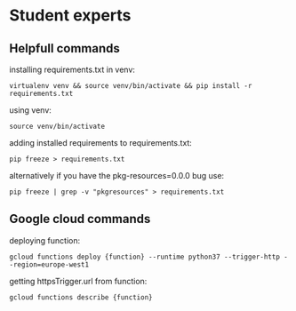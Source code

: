 # Student experts

## Helpfull commands

installing requirements.txt in venv:

```virtualenv venv && source venv/bin/activate && pip install -r requirements.txt```

using venv:

```source venv/bin/activate```

adding installed requirements to requirements.txt:

```pip freeze > requirements.txt```

alternatively if you have the pkg-resources=0.0.0 bug use:

```pip freeze | grep -v "pkgresources" > requirements.txt```


## Google cloud commands

deploying function:

```gcloud functions deploy {function} --runtime python37 --trigger-http --region=europe-west1```

getting httpsTrigger.url from function:

```gcloud functions describe {function}```
